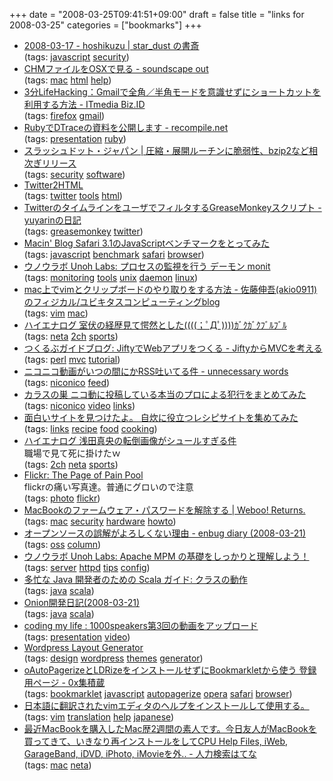+++
date = "2008-03-25T09:41:51+09:00"
draft = false
title = "links for 2008-03-25"
categories = ["bookmarks"]
+++

<ul class="delicious">
	<li>
		<div class="delicious-link"><a href="http://d.hatena.ne.jp/hoshikuzu/20080317#p1">2008-03-17 - hoshikuzu | star_dust の書斎</a></div>
		<div class="delicious-tags">(tags: <a href="http://del.icio.us/nobu666/javascript">javascript</a> <a href="http://del.icio.us/nobu666/security">security</a>)</div>
	</li>
	<li>
		<div class="delicious-link"><a href="http://d.hatena.ne.jp/tanemori/20080314/CHM">CHMファイルをOSXで見る - soundscape out</a></div>
		<div class="delicious-tags">(tags: <a href="http://del.icio.us/nobu666/mac">mac</a> <a href="http://del.icio.us/nobu666/html">html</a> <a href="http://del.icio.us/nobu666/help">help</a>)</div>
	</li>
	<li>
		<div class="delicious-link"><a href="http://www.itmedia.co.jp/bizid/articles/0803/13/news077.html">3分LifeHacking：Gmailで全角／半角モードを意識せずにショートカットを利用する方法 - ITmedia Biz.ID</a></div>
		<div class="delicious-tags">(tags: <a href="http://del.icio.us/nobu666/firefox">firefox</a> <a href="http://del.icio.us/nobu666/gmail">gmail</a>)</div>
	</li>
	<li>
		<div class="delicious-link"><a href="http://recompile.net/2008/03/rubydtrace.html">RubyでDTraceの資料を公開します - recompile.net</a></div>
		<div class="delicious-tags">(tags: <a href="http://del.icio.us/nobu666/presentation">presentation</a> <a href="http://del.icio.us/nobu666/ruby">ruby</a>)</div>
	</li>
	<li>
		<div class="delicious-link"><a href="http://slashdot.jp/security/article.pl?sid=08/03/19/0225204">スラッシュドット・ジャパン  | 圧縮・展開ルーチンに脆弱性、bzip2など相次ぎリリース</a></div>
		<div class="delicious-tags">(tags: <a href="http://del.icio.us/nobu666/security">security</a> <a href="http://del.icio.us/nobu666/software">software</a>)</div>
	</li>
	<li>
		<div class="delicious-link"><a href="http://www.twitter2html.com/">Twitter2HTML</a></div>
		<div class="delicious-tags">(tags: <a href="http://del.icio.us/nobu666/twitter">twitter</a> <a href="http://del.icio.us/nobu666/tools">tools</a> <a href="http://del.icio.us/nobu666/html">html</a>)</div>
	</li>
	<li>
		<div class="delicious-link"><a href="http://d.hatena.ne.jp/yuyarin/20080317/1205763985">TwitterのタイムラインをユーザでフィルタするGreaseMonkeyスクリプト - yuyarinの日記</a></div>
		<div class="delicious-tags">(tags: <a href="http://del.icio.us/nobu666/greasemonkey">greasemonkey</a> <a href="http://del.icio.us/nobu666/twitter">twitter</a>)</div>
	</li>
	<li>
		<div class="delicious-link"><a href="http://doubleko.blog18.fc2.com/blog-entry-3797.html">Macin' Blog  Safari 3.1のJavaScriptベンチマークをとってみた</a></div>
		<div class="delicious-tags">(tags: <a href="http://del.icio.us/nobu666/javascript">javascript</a> <a href="http://del.icio.us/nobu666/benchmark">benchmark</a> <a href="http://del.icio.us/nobu666/safari">safari</a> <a href="http://del.icio.us/nobu666/browser">browser</a>)</div>
	</li>
	<li>
		<div class="delicious-link"><a href="http://labs.unoh.net/2008/03/_monit.html">ウノウラボ Unoh Labs: プロセスの監視を行う デーモン monit</a></div>
		<div class="delicious-tags">(tags: <a href="http://del.icio.us/nobu666/monitoring">monitoring</a> <a href="http://del.icio.us/nobu666/tools">tools</a> <a href="http://del.icio.us/nobu666/unix">unix</a> <a href="http://del.icio.us/nobu666/daemon">daemon</a> <a href="http://del.icio.us/nobu666/linux">linux</a>)</div>
	</li>
	<li>
		<div class="delicious-link"><a href="http://d.hatena.ne.jp/akio0911/20080318/1205858643">mac上でvimとクリップボードのやり取りをする方法 - 佐藤伸吾(akio0911)のフィジカル/ユビキタスコンピューティングblog</a></div>
		<div class="delicious-tags">(tags: <a href="http://del.icio.us/nobu666/vim">vim</a> <a href="http://del.icio.us/nobu666/mac">mac</a>)</div>
	</li>
	<li>
		<div class="delicious-link"><a href="http://wsoku.blog44.fc2.com/blog-entry-298.html">ハイエナログ 室伏の経歴見て愕然とした((((；ﾟДﾟ))))ｶﾞｸｶﾞｸﾌﾞﾙﾌﾞﾙ</a></div>
		<div class="delicious-tags">(tags: <a href="http://del.icio.us/nobu666/neta">neta</a> <a href="http://del.icio.us/nobu666/2ch">2ch</a> <a href="http://del.icio.us/nobu666/sports">sports</a>)</div>
	</li>
	<li>
		<div class="delicious-link"><a href="http://www.tkrb.jp/guide/2008/03/jiftyweb_jiftymvc_1.html">つくるぶガイドブログ: JiftyでWebアプリをつくる - JiftyからMVCを考える</a></div>
		<div class="delicious-tags">(tags: <a href="http://del.icio.us/nobu666/perl">perl</a> <a href="http://del.icio.us/nobu666/mvc">mvc</a> <a href="http://del.icio.us/nobu666/tutorial">tutorial</a>)</div>
	</li>
	<li>
		<div class="delicious-link"><a href="http://d.hatena.ne.jp/hayori/20080319/1205883717">ニコニコ動画がいつの間にかRSS吐いてる件 - unnecessary words</a></div>
		<div class="delicious-tags">(tags: <a href="http://del.icio.us/nobu666/niconico">niconico</a> <a href="http://del.icio.us/nobu666/feed">feed</a>)</div>
	</li>
	<li>
		<div class="delicious-link"><a href="http://karabou.blog95.fc2.com/blog-entry-160.html">カラスの巣 ニコ動に投稿している本当のプロによる犯行をまとめてみた</a></div>
		<div class="delicious-tags">(tags: <a href="http://del.icio.us/nobu666/niconico">niconico</a> <a href="http://del.icio.us/nobu666/video">video</a> <a href="http://del.icio.us/nobu666/links">links</a>)</div>
	</li>
	<li>
		<div class="delicious-link"><a href="http://omosiroi.jp/2008/03/post_264.html">面白いサイトを見つけたよ。 自炊に役立つレシピサイトを集めてみた</a></div>
		<div class="delicious-tags">(tags: <a href="http://del.icio.us/nobu666/links">links</a> <a href="http://del.icio.us/nobu666/recipe">recipe</a> <a href="http://del.icio.us/nobu666/food">food</a> <a href="http://del.icio.us/nobu666/cooking">cooking</a>)</div>
	</li>
	<li>
		<div class="delicious-link"><a href="http://wsoku.blog44.fc2.com/blog-entry-304.html">ハイエナログ 浅田真央の転倒画像がシュールすぎる件</a></div>
		<div class="delicious-extended">職場で見て死に掛けたｗ</div>
		<div class="delicious-tags">(tags: <a href="http://del.icio.us/nobu666/2ch">2ch</a> <a href="http://del.icio.us/nobu666/neta">neta</a> <a href="http://del.icio.us/nobu666/sports">sports</a>)</div>
	</li>
	<li>
		<div class="delicious-link"><a href="http://www.flickr.com/groups/pain/pool/">Flickr: The Page of Pain Pool</a></div>
		<div class="delicious-extended">flickrの痛い写真達。普通にグロいので注意</div>
		<div class="delicious-tags">(tags: <a href="http://del.icio.us/nobu666/photo">photo</a> <a href="http://del.icio.us/nobu666/flickr">flickr</a>)</div>
	</li>
	<li>
		<div class="delicious-link"><a href="http://yamashita.dyndns.org/blog/macbook-firmware-password/">MacBookのファームウェア・パスワードを解除する | Weboo! Returns.</a></div>
		<div class="delicious-tags">(tags: <a href="http://del.icio.us/nobu666/mac">mac</a> <a href="http://del.icio.us/nobu666/security">security</a> <a href="http://del.icio.us/nobu666/hardware">hardware</a> <a href="http://del.icio.us/nobu666/howto">howto</a>)</div>
	</li>
	<li>
		<div class="delicious-link"><a href="http://enbug.tdiary.net/20080321.html#p01">オープンソースの誤解がよろしくない理由 - enbug diary (2008-03-21)</a></div>
		<div class="delicious-tags">(tags: <a href="http://del.icio.us/nobu666/oss">oss</a> <a href="http://del.icio.us/nobu666/column">column</a>)</div>
	</li>
	<li>
		<div class="delicious-link"><a href="http://labs.unoh.net/2008/03/apache_mpm.html">ウノウラボ Unoh Labs: Apache MPM の基礎をしっかりと理解しよう！</a></div>
		<div class="delicious-tags">(tags: <a href="http://del.icio.us/nobu666/server">server</a> <a href="http://del.icio.us/nobu666/httpd">httpd</a> <a href="http://del.icio.us/nobu666/tips">tips</a> <a href="http://del.icio.us/nobu666/config">config</a>)</div>
	</li>
	<li>
		<div class="delicious-link"><a href="http://www.ibm.com/developerworks/jp/java/library/j-scala02198.html?ca=drs-jp">多忙な Java 開発者のための Scala ガイド: クラスの動作</a></div>
		<div class="delicious-tags">(tags: <a href="http://del.icio.us/nobu666/java">java</a> <a href="http://del.icio.us/nobu666/scala">scala</a>)</div>
	</li>
	<li>
		<div class="delicious-link"><a href="http://www.coins.tsukuba.ac.jp/~i021216/diary/?date=20080321#p01">Onion開発日記(2008-03-21)</a></div>
		<div class="delicious-tags">(tags: <a href="http://del.icio.us/nobu666/java">java</a> <a href="http://del.icio.us/nobu666/scala">scala</a>)</div>
	</li>
	<li>
		<div class="delicious-link"><a href="http://coji.s9.xrea.com/article.php?id=64">coding my life : 1000speakers第3回の動画をアップロード</a></div>
		<div class="delicious-tags">(tags: <a href="http://del.icio.us/nobu666/presentation">presentation</a> <a href="http://del.icio.us/nobu666/video">video</a>)</div>
	</li>
	<li>
		<div class="delicious-link"><a href="http://www.wppal.com/">Wordpress Layout Generator</a></div>
		<div class="delicious-tags">(tags: <a href="http://del.icio.us/nobu666/design">design</a> <a href="http://del.icio.us/nobu666/wordpress">wordpress</a> <a href="http://del.icio.us/nobu666/themes">themes</a> <a href="http://del.icio.us/nobu666/generator">generator</a>)</div>
	</li>
	<li>
		<div class="delicious-link"><a href="http://ss-o.net/userbookjs.html">oAutoPagerizeとLDRizeをインストールせずにBookmarkletから使う 登録用ページ - 0x集積蔵</a></div>
		<div class="delicious-tags">(tags: <a href="http://del.icio.us/nobu666/bookmarklet">bookmarklet</a> <a href="http://del.icio.us/nobu666/javascript">javascript</a> <a href="http://del.icio.us/nobu666/autopagerize">autopagerize</a> <a href="http://del.icio.us/nobu666/opera">opera</a> <a href="http://del.icio.us/nobu666/safari">safari</a> <a href="http://del.icio.us/nobu666/browser">browser</a>)</div>
	</li>
	<li>
		<div class="delicious-link"><a href="http://nanasi.jp/articles/howto/help/help_ja.html">日本語に翻訳されたvimエディタのヘルプをインストールして使用する。</a></div>
		<div class="delicious-tags">(tags: <a href="http://del.icio.us/nobu666/vim">vim</a> <a href="http://del.icio.us/nobu666/translation">translation</a> <a href="http://del.icio.us/nobu666/help">help</a> <a href="http://del.icio.us/nobu666/japanese">japanese</a>)</div>
	</li>
	<li>
		<div class="delicious-link"><a href="http://q.hatena.ne.jp/1205856811">最近MacBookを購入したMac歴2週間の素人です。今日友人がMacBookを買ってきて、いきなり再インストールをしてCPU Help Files, iWeb, GarageBand, iDVD, iPhoto, iMovieを外.. - 人力検索はてな</a></div>
		<div class="delicious-tags">(tags: <a href="http://del.icio.us/nobu666/mac">mac</a> <a href="http://del.icio.us/nobu666/neta">neta</a>)</div>
	</li>
</ul>
